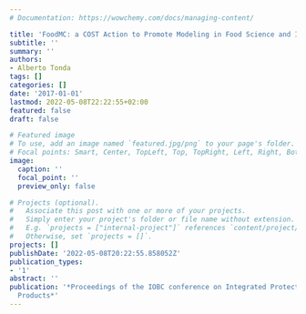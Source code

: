 ```yaml
---
# Documentation: https://wowchemy.com/docs/managing-content/

title: 'FoodMC: a COST Action to Promote Modeling in Food Science and Industry'
subtitle: ''
summary: ''
authors:
- Alberto Tonda
tags: []
categories: []
date: '2017-01-01'
lastmod: 2022-05-08T22:22:55+02:00
featured: false
draft: false

# Featured image
# To use, add an image named `featured.jpg/png` to your page's folder.
# Focal points: Smart, Center, TopLeft, Top, TopRight, Left, Right, BottomLeft, Bottom, BottomRight.
image:
  caption: ''
  focal_point: ''
  preview_only: false

# Projects (optional).
#   Associate this post with one or more of your projects.
#   Simply enter your project's folder or file name without extension.
#   E.g. `projects = ["internal-project"]` references `content/project/deep-learning/index.md`.
#   Otherwise, set `projects = []`.
projects: []
publishDate: '2022-05-08T20:22:55.858052Z'
publication_types:
- '1'
abstract: ''
publication: '*Proceedings of the IOBC conference on Integrated Protection of Stored
  Products*'
---
```

